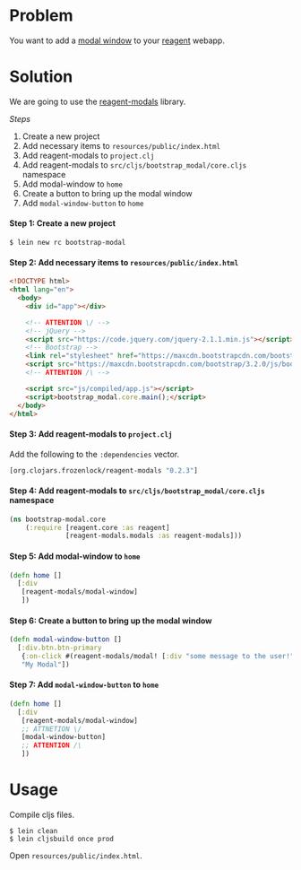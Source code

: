 # Problem

You want to add a [modal window](http://getbootstrap.com/javascript/) to your [reagent](https://github.com/reagent-project/reagent) webapp.

# Solution

We are going to use the [reagent-modals](https://github.com/Frozenlock/reagent-modals) library.

*Steps*

1. Create a new project
2. Add necessary items to `resources/public/index.html`
3. Add reagent-modals to `project.clj`
4. Add reagent-modals to `src/cljs/bootstrap_modal/core.cljs` namespace
5. Add modal-window to `home`
6. Create a button to bring up the modal window
7. Add `modal-window-button` to `home`

#### Step 1: Create a new project

```
$ lein new rc bootstrap-modal
```

#### Step 2: Add necessary items to `resources/public/index.html`

```html
<!DOCTYPE html>
<html lang="en">
  <body>
    <div id="app"></div>

    <!-- ATTENTION \/ -->
    <!-- jQuery -->
    <script src="https://code.jquery.com/jquery-2.1.1.min.js"></script>
    <!-- Bootstrap -->
    <link rel="stylesheet" href="https://maxcdn.bootstrapcdn.com/bootstrap/3.2.0/css/bootstrap.min.css">
    <script src="https://maxcdn.bootstrapcdn.com/bootstrap/3.2.0/js/bootstrap.min.js"></script>
    <!-- ATTENTION /\ -->

    <script src="js/compiled/app.js"></script>
    <script>bootstrap_modal.core.main();</script>
  </body>
</html>
```

#### Step 3: Add reagent-modals to `project.clj`

Add the following to the `:dependencies` vector.

```clojure
[org.clojars.frozenlock/reagent-modals "0.2.3"]
```

#### Step 4: Add reagent-modals to `src/cljs/bootstrap_modal/core.cljs` namespace

```clojure
(ns bootstrap-modal.core
    (:require [reagent.core :as reagent]
              [reagent-modals.modals :as reagent-modals]))
```

#### Step 5: Add modal-window to `home`

```clojure
(defn home []
  [:div
   [reagent-modals/modal-window]
   ])
```
#### Step 6: Create a button to bring up the modal window

```clojure
(defn modal-window-button []
  [:div.btn.btn-primary 
   {:on-click #(reagent-modals/modal! [:div "some message to the user!"])} 
   "My Modal"])
```

#### Step 7: Add `modal-window-button` to `home`

```clojure
(defn home []
  [:div
   [reagent-modals/modal-window]
   ;; ATTNETION \/
   [modal-window-button]
   ;; ATTENTION /\
   ])
```

# Usage

Compile cljs files.

```
$ lein clean
$ lein cljsbuild once prod
```

Open `resources/public/index.html`.
